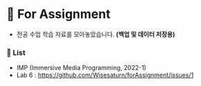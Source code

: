 # 📌 For Assignment

- 전공 수업 학습 자료를 모아놓았습니다. **(백업 및 데이터 저장용)**

### 🔸 List

- IMP (Immersive Media Programming, 2022-1)
- Lab 6 : https://github.com/Wisesaturn/forAssignment/issues/1
